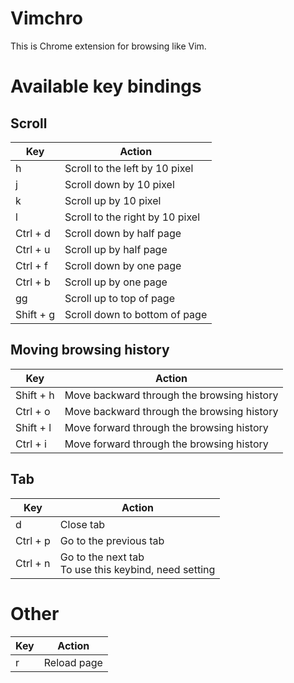 # Vimchro
This is Chrome extension for browsing like Vim.

# Available key bindings
## Scroll
|Key|Action|
|---|---|
|h|Scroll to the left by 10 pixel|
|j|Scroll down by 10 pixel|
|k|Scroll up by 10 pixel|
|l|Scroll to the right by 10 pixel|
|Ctrl + d|Scroll down by half page|
|Ctrl + u|Scroll up by half page|
|Ctrl + f|Scroll down by one page|
|Ctrl + b|Scroll up by one page|
|gg|Scroll up to top of page|
|Shift + g|Scroll down to bottom of page|

## Moving browsing history
|Key|Action|
|---|---|
|Shift + h|Move backward through the browsing history|
|Ctrl + o|Move backward through the browsing history|
|Shift + l|Move forward through the browsing history|
|Ctrl + i|Move forward through the browsing history|

## Tab
|Key|Action|
|---|---|
|d|Close tab|
|Ctrl + p|Go to the previous tab|
|Ctrl + n|Go to the next tab <br> To use this keybind, need setting|

# Other
|Key|Action|
|---|---|
|r|Reload page|
